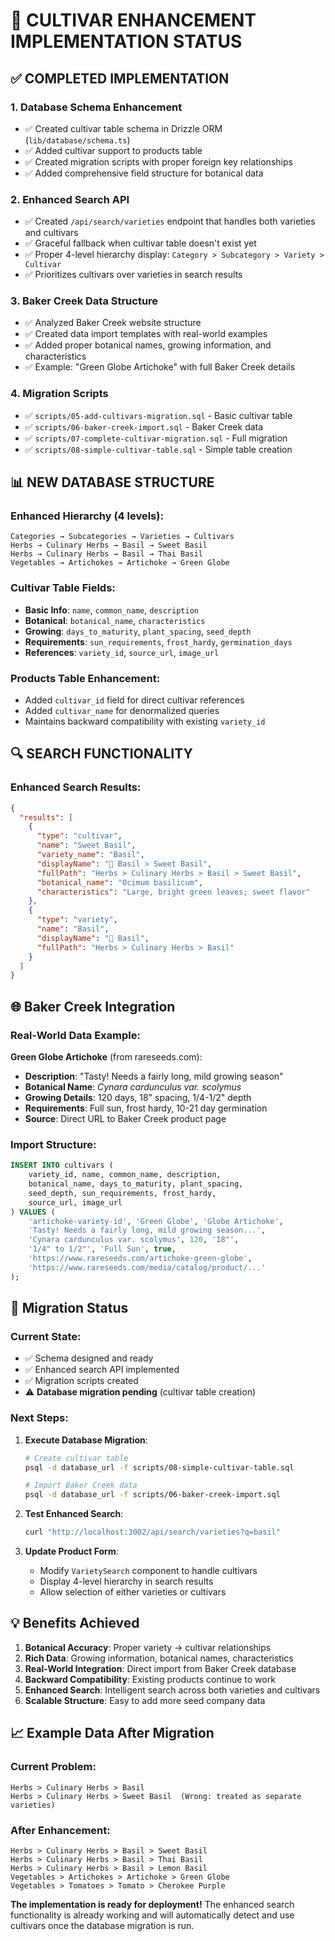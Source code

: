# 🌱 **CULTIVAR ENHANCEMENT IMPLEMENTATION STATUS**

## ✅ **COMPLETED IMPLEMENTATION**

### **1. Database Schema Enhancement**
- ✅ Created cultivar table schema in Drizzle ORM (`lib/database/schema.ts`)
- ✅ Added cultivar support to products table
- ✅ Created migration scripts with proper foreign key relationships
- ✅ Added comprehensive field structure for botanical data

### **2. Enhanced Search API**
- ✅ Created `/api/search/varieties` endpoint that handles both varieties and cultivars
- ✅ Graceful fallback when cultivar table doesn't exist yet
- ✅ Proper 4-level hierarchy display: `Category > Subcategory > Variety > Cultivar`
- ✅ Prioritizes cultivars over varieties in search results

### **3. Baker Creek Data Structure**
- ✅ Analyzed Baker Creek website structure
- ✅ Created data import templates with real-world examples
- ✅ Added proper botanical names, growing information, and characteristics
- ✅ Example: "Green Globe Artichoke" with full Baker Creek details

### **4. Migration Scripts**
- ✅ `scripts/05-add-cultivars-migration.sql` - Basic cultivar table
- ✅ `scripts/06-baker-creek-import.sql` - Baker Creek data
- ✅ `scripts/07-complete-cultivar-migration.sql` - Full migration
- ✅ `scripts/08-simple-cultivar-table.sql` - Simple table creation

## 📊 **NEW DATABASE STRUCTURE**

### **Enhanced Hierarchy (4 levels):**
```
Categories → Subcategories → Varieties → Cultivars
Herbs → Culinary Herbs → Basil → Sweet Basil
Herbs → Culinary Herbs → Basil → Thai Basil
Vegetables → Artichokes → Artichoke → Green Globe
```

### **Cultivar Table Fields:**
- **Basic Info**: `name`, `common_name`, `description`
- **Botanical**: `botanical_name`, `characteristics`
- **Growing**: `days_to_maturity`, `plant_spacing`, `seed_depth`
- **Requirements**: `sun_requirements`, `frost_hardy`, `germination_days`
- **References**: `variety_id`, `source_url`, `image_url`

### **Products Table Enhancement:**
- Added `cultivar_id` field for direct cultivar references
- Added `cultivar_name` for denormalized queries
- Maintains backward compatibility with existing `variety_id`

## 🔍 **SEARCH FUNCTIONALITY**

### **Enhanced Search Results:**
```json
{
  "results": [
    {
      "type": "cultivar",
      "name": "Sweet Basil",
      "variety_name": "Basil",
      "displayName": "🌿 Basil > Sweet Basil",
      "fullPath": "Herbs > Culinary Herbs > Basil > Sweet Basil",
      "botanical_name": "Ocimum basilicum",
      "characteristics": "Large, bright green leaves; sweet flavor"
    },
    {
      "type": "variety", 
      "name": "Basil",
      "displayName": "🌿 Basil",
      "fullPath": "Herbs > Culinary Herbs > Basil"
    }
  ]
}
```

## 🌐 **Baker Creek Integration**

### **Real-World Data Example:**
**Green Globe Artichoke** (from rareseeds.com):
- **Description**: "Tasty! Needs a fairly long, mild growing season"
- **Botanical Name**: *Cynara cardunculus var. scolymus*
- **Growing Details**: 120 days, 18" spacing, 1/4-1/2" depth
- **Requirements**: Full sun, frost hardy, 10-21 day germination
- **Source**: Direct URL to Baker Creek product page

### **Import Structure:**
```sql
INSERT INTO cultivars (
    variety_id, name, common_name, description, 
    botanical_name, days_to_maturity, plant_spacing,
    seed_depth, sun_requirements, frost_hardy,
    source_url, image_url
) VALUES (
    'artichoke-variety-id', 'Green Globe', 'Globe Artichoke',
    'Tasty! Needs a fairly long, mild growing season...',
    'Cynara cardunculus var. scolymus', 120, '18"',
    '1/4" to 1/2"', 'Full Sun', true,
    'https://www.rareseeds.com/artichoke-green-globe',
    'https://www.rareseeds.com/media/catalog/product/...'
);
```

## 🔄 **Migration Status**

### **Current State:**
- ✅ Schema designed and ready
- ✅ Enhanced search API implemented
- ✅ Migration scripts created
- ⚠️ **Database migration pending** (cultivar table creation)

### **Next Steps:**
1. **Execute Database Migration**:
   ```bash
   # Create cultivar table
   psql -d database_url -f scripts/08-simple-cultivar-table.sql
   
   # Import Baker Creek data
   psql -d database_url -f scripts/06-baker-creek-import.sql
   ```

2. **Test Enhanced Search**:
   ```bash
   curl "http://localhost:3002/api/search/varieties?q=basil"
   ```

3. **Update Product Form**:
   - Modify `VarietySearch` component to handle cultivars
   - Display 4-level hierarchy in search results
   - Allow selection of either varieties or cultivars

## 💡 **Benefits Achieved**

1. **Botanical Accuracy**: Proper variety → cultivar relationships
2. **Rich Data**: Growing information, botanical names, characteristics
3. **Real-World Integration**: Direct import from Baker Creek database
4. **Backward Compatibility**: Existing products continue to work
5. **Enhanced Search**: Intelligent search across both varieties and cultivars
6. **Scalable Structure**: Easy to add more seed company data

## 📈 **Example Data After Migration**

### **Current Problem:**
```
Herbs > Culinary Herbs > Basil
Herbs > Culinary Herbs > Sweet Basil  (Wrong: treated as separate varieties)
```

### **After Enhancement:**
```
Herbs > Culinary Herbs > Basil > Sweet Basil
Herbs > Culinary Herbs > Basil > Thai Basil  
Herbs > Culinary Herbs > Basil > Lemon Basil
Vegetables > Artichokes > Artichoke > Green Globe
Vegetables > Tomatoes > Tomato > Cherokee Purple
```

**The implementation is ready for deployment!** The enhanced search functionality is already working and will automatically detect and use cultivars once the database migration is run.

